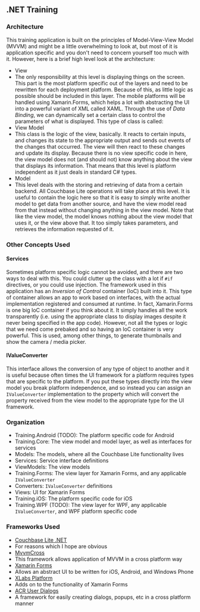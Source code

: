 ## .NET Training

### Architecture

This training application is built on the principles of Model-View-View Model (MVVM) and might be a little overwhelming to look at, but most of it is application specific and you don't need to concern yourself too much with it.  However, here is a brief high level look at the architecture:

- View
 - The only responsibility at this level is displaying things on the screen.  This part is the most platform specific out of the layers and need to be rewritten for each deployment platform.  Because of this, as little logic as possible should be included in this layer.  The mobile platforms will be handled using Xamarin.Forms, which helps a lot with abstracting the UI into a powerful variant of XML called XAML.  Through the use of *Data Binding*, we can dynamically set a certain class to control the parameters of what is displayed.  This type of class is called:
- View Model
 - This class is the logic of the view, basically.  It reacts to certain inputs, and changes its state to the appropriate output and sends out events of the changes that occurred.  The view will then react to these changes and update its display.  Because there is no view specific code in here, the view model does not (and should not) know anything about the view that displays its information.  That means that this level is platform independent as it just deals in standard C# types.  
- Model
 - This level deals with the storing and retrieving of data from a certain backend.  All Couchbase Lite operations will take place at this level.  It is useful to contain the logic here so that it is easy to simply write another model to get data from another source, and have the view model read from that instead without changing anything in the view model.  Note that like the view model, the model knows nothing about the view model that uses it, or the view above that.  It too simply takes parameters, and retrieves the information requested of it.

### Other Concepts Used

#### Services

Sometimes platform specific logic cannot be avoided, and there are two ways to deal with this.  You could clutter up the class with a lot if `#if` directives, or you could use injection.  The framework used in this application has an *Inversion of Control* container (IoC) built into it.  This type of container allows an app to work based on interfaces, with the actual implementation registered and consumed at runtime.  In fact, Xamarin.Forms is one big IoC container if you think about it.  It simply handles all the work transparently (i.e. using the appropriate class to display images despite it never being specified in the app code).  However, not all the types or logic that we need come prebaked and so having an IoC container is very powerful.  This is used, among other things, to generate thumbnails and show the camera / media picker.

#### IValueConverter

This interface allows the conversion of any type of object to another and it is useful because often times the UI framework for a platform requires types that are specific to the platform.  If you put these types directly into the view model you break platform independence, and so instead you can assign an `IValueConverter` implementation to the property which will convert the property received from the view model to the appropriate type for the UI framework.

### Organization

- Training.Android (TODO): The platform specific code for Android
- Training.Core: The view model and model layer, as well as interfaces for services
 - Models: The models, where all the Couchbase Lite functionality lives
 - Services: Service interface definitions
 - ViewModels: The view models
- Training.Forms: The view layer for Xamarin Forms, and any applicable `IValueConverter`
 - Converters: `IValueConverter` definitions
 - Views: UI for Xamarin Forms
- Training.iOS: The platform specific code for iOS
- Training.WPF (TODO): The view layer for WPF, any applicable `IValueConverter`, and WPF platform specific code

### Frameworks Used

- [Couchbase Lite .NET](https://github.com/couchbase/couchbase-ite-net)
 - For reasons which I hope are obvious
- [MvvmCross](https://github.com/MvvmCross/MvvmCross)
 - This framework allows application of MVVM in a cross platform way
- [Xamarin Forms](https://www.xamarin.com/forms)
 - Allows an abstract UI to be written for iOS, Android, and Windows Phone
- [XLabs Platform](https://github.com/XLabs/Xamarin-Forms-Labs)
 - Adds on to the functionality of Xamarin Forms
- [ACR User Dialogs](https://github.com/aritchie/userdialogs)
 - A framework for easily creating dialogs, popups, etc in a cross platform manner